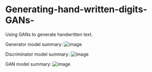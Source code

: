 # Generating-hand-written-digits-GANs-
Using GANs to generate handwritten text.

Generator model summary:
![image](https://user-images.githubusercontent.com/42925930/132989728-5a2d7d1d-8267-487c-ba1c-2447b97c1741.png)

Discriminator model summary:
![image](https://user-images.githubusercontent.com/42925930/132989752-aa217e3b-4289-4deb-a996-deea050efdbe.png)


GAN model summary:
![image](https://user-images.githubusercontent.com/42925930/132989775-f134a841-d9e6-4e90-b3ac-744faf28ad30.png)
